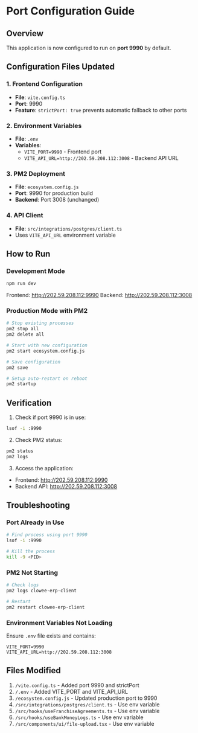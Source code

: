 # Port Configuration Guide

## Overview
This application is now configured to run on **port 9990** by default.

## Configuration Files Updated

### 1. Frontend Configuration
- **File**: `vite.config.ts`
- **Port**: 9990
- **Feature**: `strictPort: true` prevents automatic fallback to other ports

### 2. Environment Variables
- **File**: `.env`
- **Variables**:
  - `VITE_PORT=9990` - Frontend port
  - `VITE_API_URL=http://202.59.208.112:3008` - Backend API URL

### 3. PM2 Deployment
- **File**: `ecosystem.config.js`
- **Port**: 9990 for production build
- **Backend**: Port 3008 (unchanged)

### 4. API Client
- **File**: `src/integrations/postgres/client.ts`
- Uses `VITE_API_URL` environment variable

## How to Run

### Development Mode
```bash
npm run dev
```
Frontend: http://202.59.208.112:9990
Backend: http://202.59.208.112:3008

### Production Mode with PM2
```bash
# Stop existing processes
pm2 stop all
pm2 delete all

# Start with new configuration
pm2 start ecosystem.config.js

# Save configuration
pm2 save

# Setup auto-restart on reboot
pm2 startup
```

## Verification

1. Check if port 9990 is in use:
```bash
lsof -i :9990
```

2. Check PM2 status:
```bash
pm2 status
pm2 logs
```

3. Access the application:
- Frontend: http://202.59.208.112:9990
- Backend API: http://202.59.208.112:3008

## Troubleshooting

### Port Already in Use
```bash
# Find process using port 9990
lsof -i :9990

# Kill the process
kill -9 <PID>
```

### PM2 Not Starting
```bash
# Check logs
pm2 logs clowee-erp-client

# Restart
pm2 restart clowee-erp-client
```

### Environment Variables Not Loading
Ensure `.env` file exists and contains:
```
VITE_PORT=9990
VITE_API_URL=http://202.59.208.112:3008
```

## Files Modified
1. `/vite.config.ts` - Added port 9990 and strictPort
2. `/.env` - Added VITE_PORT and VITE_API_URL
3. `/ecosystem.config.js` - Updated production port to 9990
4. `/src/integrations/postgres/client.ts` - Use env variable
5. `/src/hooks/useFranchiseAgreements.ts` - Use env variable
6. `/src/hooks/useBankMoneyLogs.ts` - Use env variable
7. `/src/components/ui/file-upload.tsx` - Use env variable
